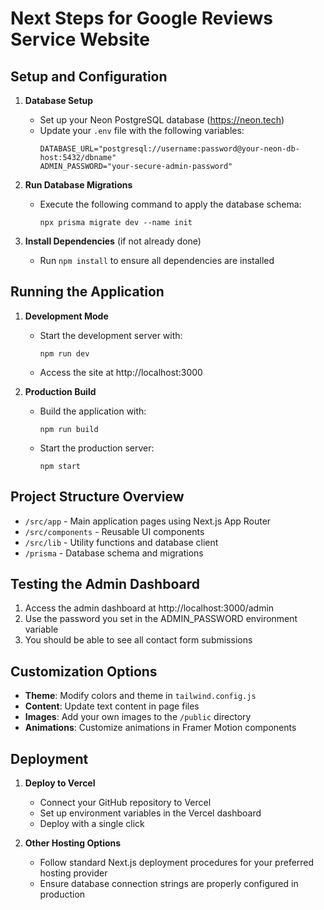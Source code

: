 # Next Steps for Google Reviews Service Website

## Setup and Configuration

1. **Database Setup**
   - Set up your Neon PostgreSQL database (https://neon.tech)
   - Update your `.env` file with the following variables:
     ```
     DATABASE_URL="postgresql://username:password@your-neon-db-host:5432/dbname"
     ADMIN_PASSWORD="your-secure-admin-password"
     ```

2. **Run Database Migrations**
   - Execute the following command to apply the database schema:
     ```
     npx prisma migrate dev --name init
     ```

3. **Install Dependencies** (if not already done)
   - Run `npm install` to ensure all dependencies are installed

## Running the Application

1. **Development Mode**
   - Start the development server with:
     ```
     npm run dev
     ```
   - Access the site at http://localhost:3000

2. **Production Build**
   - Build the application with:
     ```
     npm run build
     ```
   - Start the production server:
     ```
     npm start
     ```

## Project Structure Overview

- `/src/app` - Main application pages using Next.js App Router
- `/src/components` - Reusable UI components
- `/src/lib` - Utility functions and database client
- `/prisma` - Database schema and migrations

## Testing the Admin Dashboard

1. Access the admin dashboard at http://localhost:3000/admin
2. Use the password you set in the ADMIN_PASSWORD environment variable
3. You should be able to see all contact form submissions

## Customization Options

- **Theme**: Modify colors and theme in `tailwind.config.js`
- **Content**: Update text content in page files
- **Images**: Add your own images to the `/public` directory
- **Animations**: Customize animations in Framer Motion components

## Deployment

1. **Deploy to Vercel**
   - Connect your GitHub repository to Vercel
   - Set up environment variables in the Vercel dashboard
   - Deploy with a single click

2. **Other Hosting Options**
   - Follow standard Next.js deployment procedures for your preferred hosting provider
   - Ensure database connection strings are properly configured in production